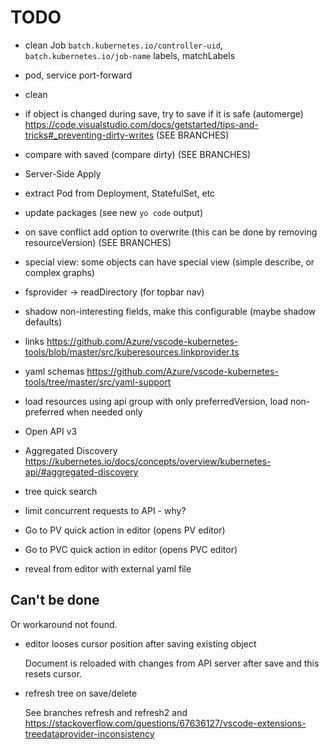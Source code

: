 # TODO

- clean Job `batch.kubernetes.io/controller-uid`, `batch.kubernetes.io/job-name` labels, matchLabels

- pod, service port-forward

- clean

- if object is changed during save, try to save if it is safe (automerge) https://code.visualstudio.com/docs/getstarted/tips-and-tricks#_preventing-dirty-writes (SEE BRANCHES)
- compare with saved (compare dirty) (SEE BRANCHES)
- Server-Side Apply

- extract Pod from Deployment, StatefulSet, etc
- update packages (see new `yo code` output)
- on save conflict add option to overwrite (this can be done by removing resourceVersion) (SEE BRANCHES)
- special view: some objects can have special view (simple describe, or complex graphs)

- fsprovider -> readDirectory (for topbar nav)
- shadow non-interesting fields, make this configurable (maybe shadow defaults)
- links https://github.com/Azure/vscode-kubernetes-tools/blob/master/src/kuberesources.linkprovider.ts
- yaml schemas https://github.com/Azure/vscode-kubernetes-tools/tree/master/src/yaml-support

- load resources using api group with only preferredVersion, load non-preferred when needed only
- Open API v3
- Aggregated Discovery https://kubernetes.io/docs/concepts/overview/kubernetes-api/#aggregated-discovery

- tree quick search
- limit concurrent requests to API - why?
- Go to PV quick action in editor (opens PV editor)
- Go to PVC quick action in editor (opens PVC editor)
- reveal from editor with external yaml file


## Can't be done

Or workaround not found.

- editor looses cursor position after saving existing object

  Document is reloaded with changes from API server after save and this resets cursor.

- refresh tree on save/delete

  See branches refresh and refresh2 and https://stackoverflow.com/questions/67636127/vscode-extensions-treedataprovider-inconsistency
